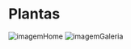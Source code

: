 # Plantas
![imagemHome](https://user-images.githubusercontent.com/63137310/133115776-f3c76eca-f534-470c-9ba5-79471e68de09.png)
![imagemGaleria](https://user-images.githubusercontent.com/63137310/133117340-381ba0bf-dee4-4b46-981a-86ec17ce3f90.png)
